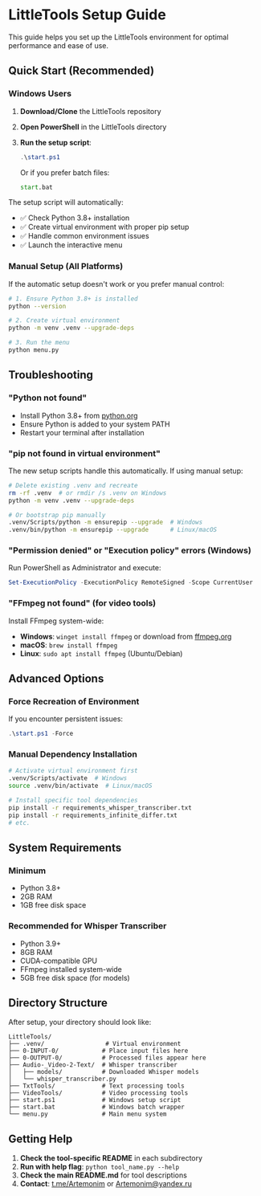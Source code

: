 # LittleTools Setup Guide

This guide helps you set up the LittleTools environment for optimal performance and ease of use.

## Quick Start (Recommended)

### Windows Users

1. **Download/Clone** the LittleTools repository
2. **Open PowerShell** in the LittleTools directory
3. **Run the setup script**:

    ```powershell
    .\start.ps1
    ```

    Or if you prefer batch files:

    ```cmd
    start.bat
    ```

The setup script will automatically:

-   ✅ Check Python 3.8+ installation
-   ✅ Create virtual environment with proper pip setup
-   ✅ Handle common environment issues
-   ✅ Launch the interactive menu

### Manual Setup (All Platforms)

If the automatic setup doesn't work or you prefer manual control:

```bash
# 1. Ensure Python 3.8+ is installed
python --version

# 2. Create virtual environment
python -m venv .venv --upgrade-deps

# 3. Run the menu
python menu.py
```

## Troubleshooting

### "Python not found"

-   Install Python 3.8+ from [python.org](https://python.org)
-   Ensure Python is added to your system PATH
-   Restart your terminal after installation

### "pip not found in virtual environment"

The new setup scripts handle this automatically. If using manual setup:

```bash
# Delete existing .venv and recreate
rm -rf .venv  # or rmdir /s .venv on Windows
python -m venv .venv --upgrade-deps

# Or bootstrap pip manually
.venv/Scripts/python -m ensurepip --upgrade  # Windows
.venv/bin/python -m ensurepip --upgrade      # Linux/macOS
```

### "Permission denied" or "Execution policy" errors (Windows)

Run PowerShell as Administrator and execute:

```powershell
Set-ExecutionPolicy -ExecutionPolicy RemoteSigned -Scope CurrentUser
```

### "FFmpeg not found" (for video tools)

Install FFmpeg system-wide:

-   **Windows**: `winget install ffmpeg` or download from [ffmpeg.org](https://ffmpeg.org)
-   **macOS**: `brew install ffmpeg`
-   **Linux**: `sudo apt install ffmpeg` (Ubuntu/Debian)

## Advanced Options

### Force Recreation of Environment

If you encounter persistent issues:

```powershell
.\start.ps1 -Force
```

### Manual Dependency Installation

```bash
# Activate virtual environment first
.venv/Scripts/activate  # Windows
source .venv/bin/activate  # Linux/macOS

# Install specific tool dependencies
pip install -r requirements_whisper_transcriber.txt
pip install -r requirements_infinite_differ.txt
# etc.
```

## System Requirements

### Minimum

-   Python 3.8+
-   2GB RAM
-   1GB free disk space

### Recommended for Whisper Transcriber

-   Python 3.9+
-   8GB RAM
-   CUDA-compatible GPU
-   FFmpeg installed system-wide
-   5GB free disk space (for models)

## Directory Structure

After setup, your directory should look like:

```
LittleTools/
├── .venv/                 # Virtual environment
├── 0-INPUT-0/            # Place input files here
├── 0-OUTPUT-0/           # Processed files appear here
├── Audio-_Video-2-Text/  # Whisper transcriber
│   ├── models/           # Downloaded Whisper models
│   └── whisper_transcriber.py
├── TxtTools/             # Text processing tools
├── VideoTools/           # Video processing tools
├── start.ps1             # Windows setup script
├── start.bat             # Windows batch wrapper
└── menu.py               # Main menu system
```

## Getting Help

1. **Check the tool-specific README** in each subdirectory
2. **Run with help flag**: `python tool_name.py --help`
3. **Check the main README.md** for tool descriptions
4. **Contact**: [t.me/Artemonim](https://t.me/Artemonim) or Artemonim@yandex.ru
